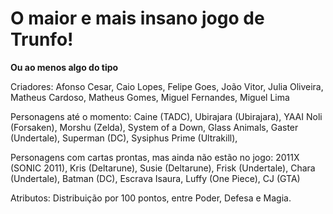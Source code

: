 # O maior e mais insano jogo de Trunfo!
**Ou ao menos algo do tipo**

Criadores: Afonso Cesar, Caio Lopes, Felipe Goes, João Vitor, Julia Oliveira, Matheus Cardoso, Matheus Gomes, Miguel Fernandes, Miguel Lima

Personagens até o momento:
Caine (TADC),
Ubirajara (Ubirajara),
YAAI Noli (Forsaken),
Morshu (Zelda),
System of a Down,
Glass Animals,
Gaster (Undertale),
Superman (DC),
Sysiphus Prime (Ultrakill),

Personagens com cartas prontas, mas ainda não estão no jogo:
2011X (SONIC 2011),
Kris (Deltarune),
Susie (Deltarune),
Frisk (Undertale),
Chara (Undertale),
Batman (DC),
Escrava Isaura,
Luffy (One Piece),
CJ (GTA)


Atributos: 
Distribuição por 100 pontos, entre Poder, Defesa e Magia.
